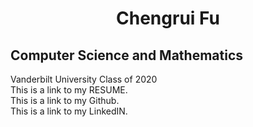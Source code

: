 <html>
<h1> <center> Chengrui Fu </center>
</h1>
<h2> Computer Science and Mathematics
</h2>
<body>Vanderbilt University Class of 2020<br>
This is a link to my RESUME.<br>
This is a link to my Github.<br>
This is a link to my LinkedIN.<br>
</body>




